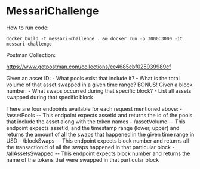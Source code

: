 # MessariChallenge

How to run code: 

`docker build -t messari-challenge . && docker run -p 3000:3000 -it messari-challenge`

Postman Collection:

https://www.getpostman.com/collections/ee4685cbf025939989cf 


Given an asset ID:
    - What pools exist that include it?
    - What is the total volume of that asset swapped in a given time range?
BONUS! Given a block number:
    - What swaps occurred during that specific block?
    - List all assets swapped during that specific block

There are four endpoints available for each request mentioned above:
    - /assetPools -- This endpoint expects assetId and returns the id of the pools that include the asset along with the token names 
    - /assetVolume -- This endpoint expects assetId, and the timestamp range (lower, upper) and returns the amount of all the swaps that happened in the given time range in USD 
    - /blockSwaps -- This endpoint expects block number and returns all the transactionId of all the swaps happened in that particular block 
    - /allAssetsSwapped --  This endpoint expects block number and returns the name of the tokens that were swapped in that particular block

